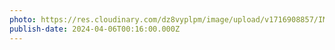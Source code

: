 ```yaml
---
photo: https://res.cloudinary.com/dz8vyplpm/image/upload/v1716908857/IMG_9417_owyvar.jpg
publish-date: 2024-04-06T00:16:00.000Z
---
```

